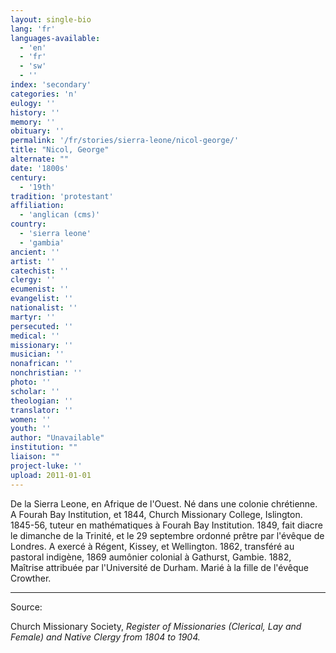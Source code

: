 ```yaml
---
layout: single-bio
lang: 'fr'
languages-available:
  - 'en'
  - 'fr'
  - 'sw'
  - ''
index: 'secondary'
categories: 'n'
eulogy: ''
history: ''
memory: ''
obituary: ''
permalink: '/fr/stories/sierra-leone/nicol-george/'
title: "Nicol, George"
alternate: ""
date: '1800s'
century:
  - '19th'
tradition: 'protestant'
affiliation:
  - 'anglican (cms)'
country:
  - 'sierra leone'
  - 'gambia'
ancient: ''
artist: ''
catechist: ''
clergy: ''
ecumenist: ''
evangelist: ''
nationalist: ''
martyr: ''
persecuted: ''
medical: ''
missionary: ''
musician: ''
nonafrican: ''
nonchristian: ''
photo: ''
scholar: ''
theologian: ''
translator: ''
women: ''
youth: ''
author: "Unavailable"
institution: ""
liaison: ""
project-luke: ''
upload: 2011-01-01
---
```




De la Sierra Leone, en Afrique de l'Ouest. Né dans une colonie chrétienne. A Fourah Bay Institution, et 1844, Church Missionary College, Islington. 1845-56, tuteur en mathématiques  à Fourah Bay Institution. 1849, fait diacre le dimanche de la Trinité, et le 29 septembre ordonné prêtre par l'évêque de Londres.  A exercé à Régent, Kissey, et Wellington. 1862, transféré au pastoral indigène, 1869 aumônier colonial à Gathurst, Gambie. 1882, Maîtrise attribuée par l'Université de Durham. Marié à la fille de l'évêque Crowther.

---

Source:

Church Missionary Society, *Register of Missionaries (Clerical, Lay and Female) and Native Clergy from 1804 to 1904.*
